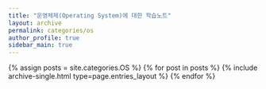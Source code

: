 ```yaml
---
title: "운영체제(Operating System)에 대한 학습노트"
layout: archive
permalink: categories/os
author_profile: true
sidebar_main: true
---
```


{% assign posts = site.categories.OS %}
{% for post in posts %} {% include archive-single.html type=page.entries_layout %} {% endfor %}